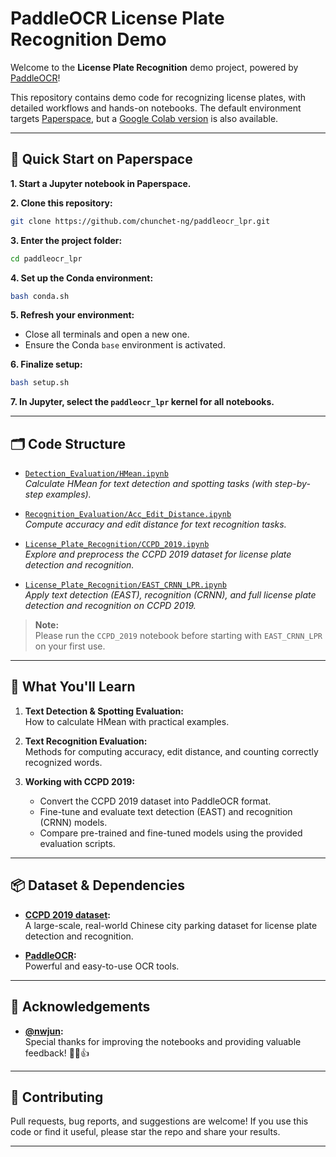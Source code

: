 # PaddleOCR License Plate Recognition Demo

Welcome to the **License Plate Recognition** demo project, powered by [PaddleOCR](https://github.com/PaddlePaddle/PaddleOCR)!

This repository contains demo code for recognizing license plates, with detailed workflows and hands-on notebooks. The default environment targets [Paperspace](https://www.paperspace.com/), but a [Google Colab version](https://github.com/chunchet-ng/paddleocr_lpr/tree/colab_archive) is also available.

---

## 🚀 Quick Start on Paperspace

**1. Start a Jupyter notebook in Paperspace.**

**2. Clone this repository:**
```bash
git clone https://github.com/chunchet-ng/paddleocr_lpr.git
```

**3. Enter the project folder:**
```bash
cd paddleocr_lpr
```

**4. Set up the Conda environment:**
```bash
bash conda.sh
```

**5. Refresh your environment:**
- Close all terminals and open a new one.
- Ensure the Conda `base` environment is activated.

**6. Finalize setup:**
```bash
bash setup.sh
```

**7. In Jupyter, select the `paddleocr_lpr` kernel for all notebooks.**

---

## 🗂️ Code Structure

- [`Detection_Evaluation/HMean.ipynb`](./Detection_Evaluation/HMean.ipynb)  
  *Calculate HMean for text detection and spotting tasks (with step-by-step examples).*

- [`Recognition_Evaluation/Acc_Edit_Distance.ipynb`](./Recognition_Evaluation/Acc_Edit_Distance.ipynb)  
  *Compute accuracy and edit distance for text recognition tasks.*

- [`License_Plate_Recognition/CCPD_2019.ipynb`](./License_Plate_Recognition/CCPD_2019.ipynb)  
  *Explore and preprocess the CCPD 2019 dataset for license plate detection and recognition.*

- [`License_Plate_Recognition/EAST_CRNN_LPR.ipynb`](./License_Plate_Recognition/EAST_CRNN_LPR.ipynb)  
  *Apply text detection (EAST), recognition (CRNN), and full license plate detection and recognition on CCPD 2019.*

> **Note:**  
> Please run the `CCPD_2019` notebook before starting with `EAST_CRNN_LPR` on your first use.

---

## 📝 What You'll Learn

1. **Text Detection & Spotting Evaluation:**  
   How to calculate HMean with practical examples.

2. **Text Recognition Evaluation:**  
   Methods for computing accuracy, edit distance, and counting correctly recognized words.

3. **Working with CCPD 2019:**  
   - Convert the CCPD 2019 dataset into PaddleOCR format.
   - Fine-tune and evaluate text detection (EAST) and recognition (CRNN) models.
   - Compare pre-trained and fine-tuned models using the provided evaluation scripts.

---

## 📦 Dataset & Dependencies

- **[CCPD 2019 dataset](https://github.com/detectRecog/CCPD):**  
  A large-scale, real-world Chinese city parking dataset for license plate detection and recognition.

- **[PaddleOCR](https://github.com/PaddlePaddle/PaddleOCR):**  
  Powerful and easy-to-use OCR tools.

---

## 🙏 Acknowledgements

- **[@nwjun](https://github.com/nwjun):**  
  Special thanks for improving the notebooks and providing valuable feedback! 💪😇👍

---

## 🤝 Contributing

Pull requests, bug reports, and suggestions are welcome! If you use this code or find it useful, please star the repo and share your results.

---